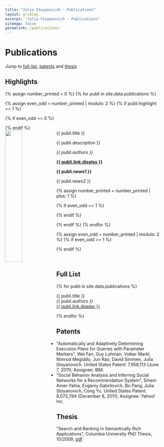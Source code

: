 ```yaml
---
title: "Julia Stoyanovich - Publications"
layout: gridlay
excerpt: "Julia Stoyanovich - Publications"
sitemap: false
permalink: /publications/
---
```



# Publications
Jump to [full-list](#full-list), [patents](#patents) and [thesis](#thesis)

## Highlights

{% assign number_printed = 0 %}
{% for publi in site.data.publications %}

{% assign even_odd = number_printed | modulo: 2 %}
{% if publi.highlight == 1 %}

{% if even_odd == 0 %}
<div class="row">
{% endif %}

<div class="col-sm-6 clearfix">
 <div class="well">
  <pubtit>{{ publi.title }}</pubtit>
  <img src="{{ site.url }}{{ site.baseurl }}/images/{{ publi.image }}" class="img-responsive" width="33%" style="float: left" />
  <p>{{ publi.description }}</p>
  <p><em>{{ publi.authors }}</em></p>
  <p><strong><a href="{{ publi.link.url }}">{{ publi.link.display }}</a></strong></p>
  <p class="text-danger"><strong> {{ publi.news1 }}</strong></p>
  <p> {{ publi.news2 }}</p>
 </div>
</div>

{% assign number_printed = number_printed | plus: 1 %}

{% if even_odd == 1 %}
</div>
{% endif %}

{% endif %}
{% endfor %}

{% assign even_odd = number_printed | modulo: 2 %}
{% if even_odd == 1 %}
</div>
{% endif %}

<p> &nbsp; </p>


## Full List

{% for publi in site.data.publications %}

  {{ publi.title }} <br />
  <em>{{ publi.authors }} </em><br /><a href="{{ publi.link.url }}">{{ publi.link.display }}</a>

{% endfor %}

## Patents
  - "Automatically and Adaptively Determining Execution Plans for Queries with Parameter Markers", Wei Fan, Guy Lohman, Volker Markl, Nimrod Megiddo, Jun Rao, David Simmen, Julia Stoyanovich. United States Patent: 7,958,113 (June 7, 2011); Assignee: IBM.
  - "Social Behavior Analysis and Inferring Social Networks for a Recommendation System", Sihem Amer-Yahia, Evgeniy Gabrilovich, Bo Pang, Julia Stoyanovich, Cong Yu. United States Patent: 8,073,794 (December 6, 2011); Assignee: Yahoo! Inc.

## Thesis
"Search and Ranking in Semantically Rich Applications", Columbia University PhD Thesis, 10/2009, [pdf](https://www.cs.drexel.edu/~julia/documents/thesis.pdf)